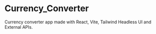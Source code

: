 # Currency_Converter
Currency converter app made with React, Vite, Tailwind Headless UI and External APIs.
